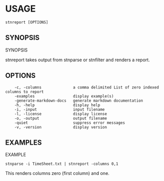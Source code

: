 
# USAGE

	stnreport [OPTIONS]

## SYNOPSIS



SYNOPSIS

stnreport takes output from stnparse or stnfilter and renders a
report.



## OPTIONS

```
    -c, -columns              a comma delimited List of zero indexed columns to report
    -examples                 display example(s)
    -generate-markdown-docs   generate markdown documentation
    -h, -help                 display help
    -i, -input                input filename
    -l, -license              display license
    -o, -output               output filename
    -quiet                    suppress error messages
    -v, -version              display version
```


## EXAMPLES


EXAMPLE

    stnparse -i TimeSheet.txt | stnreport -columns 0,1

This renders columns zero (first column) and one.



